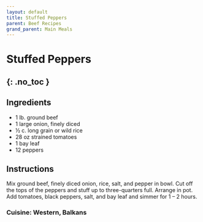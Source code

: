 ```yaml
---
layout: default
title: Stuffed Peppers
parent: Beef Recipes
grand_parent: Main Meals
---
```


# Stuffed Peppers
{: .no_toc }
---

## Ingredients
<ul>
	<li>1 lb. ground beef</li>
	<li>1 large onion, finely diced</li>
	<li>½ c. long grain or wild rice</li>
	<li>28 oz strained tomatoes</li>
	<li>1 bay leaf</li>
	<li>12 peppers</li>
</ul>

## Instructions
Mix ground beef, finely diced onion, rice, salt, and pepper in bowl. Cut off the tops of the peppers and stuff up to three-quarters full. Arrange in pot. Add tomatoes, black peppers, salt, and bay leaf and simmer for 1 – 2 hours.

### Cuisine: Western, Balkans